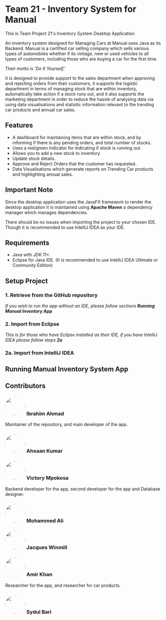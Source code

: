 # Team 21 - Inventory System for Manual
This is Team Project 21's Inventory System Desktop Application

An inventory system designed for Managing Cars at Manual uses Java as its Backend.
Manual is a certified car selling company which sells various types of automobiles whether if
its vintage, new or used vehicles to all types of customers, including those
who are buying a car for the first time.

Their motto is _'Do It Yourself.'_

It is designed to provide support to the sales department when 
approving and rejecting orders from their customers, it supports the logistic department in terms of managing stock
that are within inventory, automatically take action if a stock runs out, and it also
supports the marketing department in order to reduce the hassle of analysing data
via using data visualisations and statistic information relevant to the trending car products
and annual car sales.

## Features
- A dashboard for maintaining items that are within stock, and by informing if there is any pending orders, and total number of stocks.
- Uses a red/green indicator for indicating if stock is running out.
- Allows you to add a new stock to inventory.
- Update stock details.
- Approve and Reject Orders that the customer has requested.
- Data Visualisations which generate reports on Trending Car products and highlighting annual sales.


## Important Note
Since the desktop application uses the JavaFX framework to render the desktop application
it is maintained using **Apache Maven** a dependency manager which manages
dependencies.

There should be no issues when importing the project to your chosen IDE.
Though it is recommended to use IntelliJ IDEA as your IDE.

## Requirements
- Java with JDK 11+.
- Eclipse for Java IDE. (It is recommended to use IntelliJ IDEA Ultimate or Community Edition)

## Setup Project
### 1. Retrieve from the GitHub repository
_If you wish to run the app without an IDE, please follow sections **Running Manual Inventory App**_
### 2. Import from Eclipse
_This is for those who have Eclipse installed as their IDE, if you have
IntelliJ IDEA please follow steps **2a**_
### 2a. Import from IntelliJ IDEA

## Running Manual Inventory System App

## Contributors
### <img src="https://avatars.githubusercontent.com/u/93045145?v=4" width="65" height="60" style="border-radius: 50%"> Ibrahim Ahmad
Maintainer of the repository, and main developer of the app.
### <img src="https://avatars.githubusercontent.com/u/108061867?v=4" width="65" height="60" style="border-radius: 50%"> Ahsaan Kumar
### <img src="https://avatars.githubusercontent.com/u/44678273?v=4" width="65" height="60" style="border-radius: 50%"> Victory Mpokosa
Backend developer for the app, second developer for the app and Database designer.
### <img src="https://avatars.githubusercontent.com/u/116158678?v=4" width="65" height="60" style="border-radius: 50%"> Mohammed Ali
### <img src="https://avatars.githubusercontent.com/u/115076818?v=4" width="65" height="60" style="border-radius: 50%"> Jacques Winmill
### <img src="https://avatars.githubusercontent.com/u/116573741?v=4" width="65" height="60" style="border-radius: 50%"> Amir Khan
Researcher for the app, and researcher for car products.
### <img src="https://avatars.githubusercontent.com/u/116155890?v=4" width="65" height="60" style="border-radius: 50%"> Sydul Bari
